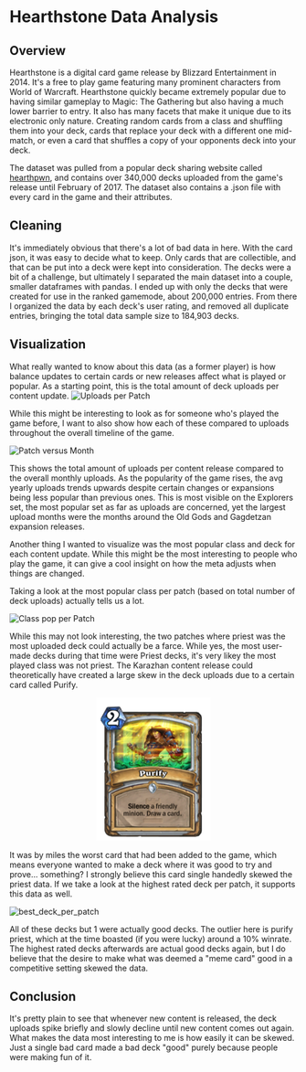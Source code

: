 # Hearthstone Data Analysis

## **Overview**
Hearthstone is a digital card game release by Blizzard Entertainment in 2014. It's a free to play game featuring many prominent characters from World of Warcraft. Hearthstone quickly became extremely popular due to having similar gameplay to Magic: The Gathering but also having a much lower barrier to entry. It also has many facets that make it unique due to its electronic only nature. Creating random cards from a class and shuffling them into your deck, cards that replace your deck with a different one mid-match, or even a card that shuffles a copy of your opponents deck into your deck.

The dataset was pulled from a popular deck sharing website called [hearthpwn](https://www.hearthpwn.com), and contains over 340,000 decks uploaded from the game's release until February of 2017. The dataset also contains a .json file with every card in the game and their attributes.

## **Cleaning**
It's immediately obvious that there's a lot of bad data in here. With the card json, it was easy to decide what to keep. Only cards that are collectible, and that can be put into a deck were kept into consideration. The decks were a bit of a challenge, but ultimately I separated the main dataset into a couple, smaller dataframes with pandas. I ended up with only the decks that were created for use in the ranked gamemode, about 200,000 entries. From there I organized the data by each deck's user rating, and removed all duplicate entries, bringing the total data sample size to 184,903 decks.
## **Visualization**
What really wanted to know about this data (as a former player) is how balance updates to certain cards or new releases affect what is played or popular. As a starting point, this is the total amount of deck uploads per content update.
![Uploads per Patch][patch_uploads]

[patch_uploads]: https://github.com/NJacobsohn/Hearthstone-Data-Analysis/blob/master/img/deck_uploads_per_patch.png

While this might be interesting to look as for someone who's played the game before, I want to also show how each of these compared to uploads throughout the overall timeline of the game.

![Patch versus Month][patch_versus_month]

[patch_versus_month]: https://github.com/NJacobsohn/Hearthstone-Data-Analysis/blob/master/img/month_versus_patch.png

This shows the total amount of uploads per content release compared to the overall monthly uploads. As the popularity of the game rises, the avg yearly uploads trends upwards despite certain changes or expansions being less popular than previous ones. This is most visible on the Explorers set, the most popular set as far as uploads are concerned, yet the largest upload months were the months around the Old Gods and Gagdetzan expansion releases.


Another thing I wanted to visualize was the most popular class and deck for each content update. While this might be the most interesting to people who play the game, it can give a cool insight on how the meta adjusts when things are changed.

Taking a look at the most popular class per patch (based on total number of deck uploads) actually tells us a lot.

![Class pop per Patch][class_pop_per_patch]

[class_pop_per_patch]: https://github.com/NJacobsohn/Hearthstone-Data-Analysis/blob/master/img/most_popular_class_per_patch.png

While this may not look interesting, the two patches where priest was the most uploaded deck could actually be a farce. While yes, the most user-made decks during that time were Priest decks, it's very likey the most played class was not priest. The Karazhan content release could theoretically have created a large skew in the deck uploads due to a certain card called Purify.

<p align="center">
  <img width="200" height="250" src="img/purify.png">
</p>


It was by miles the worst card that had been added to the game, which means everyone wanted to make a deck where it was good to try and prove... something? I strongly believe this card single handedly skewed the priest data. If we take a look at the highest rated deck per patch, it supports this data as well.

![best_deck_per_patch][deck_per_patch]

[deck_per_patch]: https://github.com/NJacobsohn/Hearthstone-Data-Analysis/blob/master/img/most_popular_deck_per_patch.png

All of these decks but 1 were actually good decks. The outlier here is purify priest, which at the time boasted (if you were lucky) around a 10% winrate. The highest rated decks afterwards are actual good decks again, but I do believe that the desire to make what was deemed a "meme card" good in a competitive setting skewed the data.
## **Conclusion**

It's pretty plain to see that whenever new content is released, the deck uploads spike briefly and slowly decline until new content comes out again. What makes the data most interesting to me is how easily it can be skewed. Just a single bad card made a bad deck "good" purely because people were making fun of it. 
